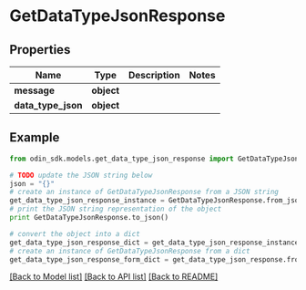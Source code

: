 # GetDataTypeJsonResponse


## Properties

Name | Type | Description | Notes
------------ | ------------- | ------------- | -------------
**message** | **object** |  | 
**data_type_json** | **object** |  | 

## Example

```python
from odin_sdk.models.get_data_type_json_response import GetDataTypeJsonResponse

# TODO update the JSON string below
json = "{}"
# create an instance of GetDataTypeJsonResponse from a JSON string
get_data_type_json_response_instance = GetDataTypeJsonResponse.from_json(json)
# print the JSON string representation of the object
print GetDataTypeJsonResponse.to_json()

# convert the object into a dict
get_data_type_json_response_dict = get_data_type_json_response_instance.to_dict()
# create an instance of GetDataTypeJsonResponse from a dict
get_data_type_json_response_form_dict = get_data_type_json_response.from_dict(get_data_type_json_response_dict)
```
[[Back to Model list]](../README.md#documentation-for-models) [[Back to API list]](../README.md#documentation-for-api-endpoints) [[Back to README]](../README.md)


